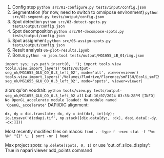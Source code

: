 1. Config step
   `python src/01-configure.py tests/input/config.json`
2. Segmentation (for now, need to switch to omnipose environment)
   `python src/02-segment.py tests/output/config.json`
3. Spot detection
   `python src/03-detect-spots.py tests/output/config.json`
4. Spot decomposition
   `python src/04-decompose-spots.py tests/output/config.json`
5. Spot assignment
   `python src/05-assign-spots.py tests/output/config.json`
6. Result analysis
   `06-plot-results.ipynb`
7. Bonus
`python -m json.tool tests/output/MG1655_LB_01/img.json`
```
import sys; sys.path.insert(0, ''); import tools.view
tools.view.import_layers('tests/output-seg_ok/MG1655_GLU_OD_0.3_left_02', mode='all', viewer=viewer)
tools.view.import_layers('/Volumes/Flodrive/Florence/smFISH/Ecoli_smFISH/tests/output-seg_ok/MG1655_GLU_OD_0.3_left_02', mode='spots', viewer=viewer)
```
alors qu'on voudrait:
`python tools/view.py tests/output-seg_ok/MG1655_GLU_OD_0.3_left_02 all`
but:
`10/07/2024 03:38:28PM [INFO] No OpenGL_accelerate module loaded: No module named 'OpenGL_accelerate'`
DAPI/DIC alignment:
```
dx, dy = dic.translate; dx, dy = int(dx), int(dy); io.imsave('dicdapi.tif', np.stack([dic.data[dy:, :dx], dapi.data[:-dy, -dx:]]))
```
Most recently modified files on macos:
`find . -type f -exec stat -f "%m %N" "{}" \; | sort -nr | head`

Max project spots:
`np.delete(spots, 0, 1)`
or use 'out_of_slice_display': True in napari viewer add_points command
